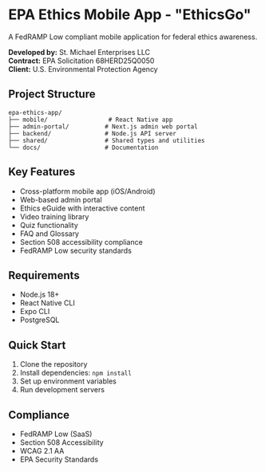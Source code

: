 # EPA Ethics Mobile App - "EthicsGo"

A FedRAMP Low compliant mobile application for federal ethics awareness.

**Developed by:** St. Michael Enterprises LLC  
**Contract:** EPA Solicitation 68HERD25Q0050  
**Client:** U.S. Environmental Protection Agency

## Project Structure

```
epa-ethics-app/
├── mobile/                 # React Native app
├── admin-portal/          # Next.js admin web portal
├── backend/               # Node.js API server
├── shared/                # Shared types and utilities
└── docs/                  # Documentation
```

## Key Features

- Cross-platform mobile app (iOS/Android)
- Web-based admin portal
- Ethics eGuide with interactive content
- Video training library
- Quiz functionality
- FAQ and Glossary
- Section 508 accessibility compliance
- FedRAMP Low security standards

## Requirements

- Node.js 18+
- React Native CLI
- Expo CLI
- PostgreSQL

## Quick Start

1. Clone the repository
2. Install dependencies: `npm install`
3. Set up environment variables
4. Run development servers

## Compliance

- FedRAMP Low (SaaS)
- Section 508 Accessibility
- WCAG 2.1 AA
- EPA Security Standards